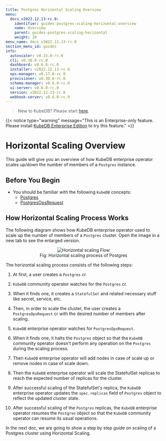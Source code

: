 ```yaml
---
title: Postgres Horizontal Scaling Overview
menu:
  docs_v2022.12.13-rc.0:
    identifier: guides-postgres-scaling-horizontal-overview
    name: Overview
    parent: guides-postgres-scaling-horizontal
    weight: 10
menu_name: docs_v2022.12.13-rc.0
section_menu_id: guides
info:
  autoscaler: v0.15.0-rc.0
  cli: v0.30.0-rc.0
  dashboard: v0.6.0-rc.0
  installer: v2022.12.13-rc.0
  ops-manager: v0.17.0-rc.0
  provisioner: v0.30.0-rc.0
  schema-manager: v0.6.0-rc.0
  ui-server: v0.6.0-rc.0
  version: v2022.12.13-rc.0
  webhook-server: v0.6.0-rc.0
---
```


> New to KubeDB? Please start [here](/docs/v2022.12.13-rc.0/README).

{{< notice type="warning" message="This is an Enterprise-only feature. Please install [KubeDB Enterprise Edition](/docs/v2022.12.13-rc.0/setup/install/enterprise) to try this feature." >}}

# Horizontal Scaling Overview

This guide will give you an overview of how KubeDB enterprise operator scales up/down the number of members of a `Postgres` instance.

## Before You Begin

- You should be familiar with the following `KubeDB` concepts:
  - [Postgres](/docs/v2022.12.13-rc.0/guides/postgres/concepts/postgres)
  - [PostgresOpsRequest](/docs/v2022.12.13-rc.0/guides/postgres/concepts/opsrequest)

## How Horizontal Scaling Process Works

The following diagram shows how KubeDB enterprise operator used to scale up the number of members of a `Postgres` cluster. Open the image in a new tab to see the enlarged version.

<figure align="center">
  <img alt="Horizontal scaling Flow" src="/docs/v2022.12.13-rc.0/guides/postgres/scaling/horizontal-scaling/overview/images/pg-horizontal-scaling.png">
<figcaption align="center">Fig: Horizontal scaling process of Postgres</figcaption>
</figure>

The horizontal scaling process consists of the following steps:

1. At first, a user creates a `Postgres` cr.

2. `KubeDB` community operator watches for the `Postgres` cr.

3. When it finds one, it creates a `StatefulSet` and related necessary stuff like secret, service, etc.

4. Then, in order to scale the cluster, the user creates a `PostgresOpsRequest` cr with the desired number of members after scaling.

5. `KubeDB` enterprise operator watches for `PostgresOpsRequest`.

6. When it finds one, it halts the `Postgres` object so that the `KubeDB` community operator doesn't perform any operation on the `Postgres` during the scaling process.  

7. Then `KubeDB` enterprise operator will add nodes in case of scale up or remove nodes in case of scale down.

8. Then the `KubeDB` enterprise operator will scale the StatefulSet replicas to reach the expected number of replicas for the cluster.

9.  After successful scaling of the StatefulSet's replica, the `KubeDB` enterprise operator updates the `spec.replicas` field of `Postgres` object to reflect the updated cluster state.

10. After successful scaling of the `Postgres` replicas, the `KubeDB` enterprise operator resumes the `Postgres` object so that the `KubeDB` community operator can resume its usual operations.

In the next doc, we are going to show a step by step guide on scaling of a Postgres cluster using Horizontal Scaling.